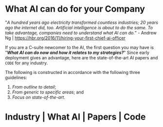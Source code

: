 # What AI can do for your Company

"*A hundred years ago electricity transformed countless industries; 20 years ago the internet did, too. Artificial intelligence is about to do the same. To take advantage, companies need to understand what AI can do.*" - Andrew Ng | https://hbr.org/2016/11/hiring-your-first-chief-ai-officer

If you are a C-suite newcomer to the AI, the first question you may have is "**_What AI can do now and how it relates to my strategies?_**" Since early deployment gives an advantage, here are the state-of-the-art AI papers and `CODE` for any industry.

The following is constructed in accordance with the following three guidelines:

1. *From outline to detail*;
2. *From generic to specific areas*; and
3. *Focus on state-of-the-art*.

# Industry | What AI | Papers | Code




